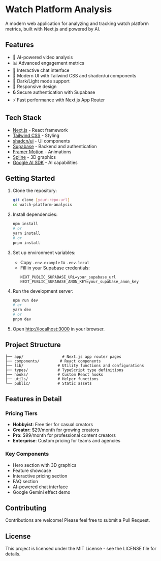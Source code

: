 # Watch Platform Analysis

A modern web application for analyzing and tracking watch platform metrics, built with Next.js and powered by AI.

## Features

- 🤖 AI-powered video analysis
- 📊 Advanced engagement metrics
- 💬 Interactive chat interface
- 🎨 Modern UI with Tailwind CSS and shadcn/ui components
- 🌙 Dark/Light mode support
- 📱 Responsive design
- 🔒 Secure authentication with Supabase
- ⚡ Fast performance with Next.js App Router

## Tech Stack

- [Next.js](https://nextjs.org) - React framework
- [Tailwind CSS](https://tailwindcss.com) - Styling
- [shadcn/ui](https://ui.shadcn.com/) - UI components
- [Supabase](https://supabase.com) - Backend and authentication
- [Framer Motion](https://www.framer.com/motion/) - Animations
- [Spline](https://spline.design) - 3D graphics
- [Google AI SDK](https://ai.google.dev/) - AI capabilities

## Getting Started

1. Clone the repository:

   ```bash
   git clone [your-repo-url]
   cd watch-platform-analysis
   ```

2. Install dependencies:

   ```bash
   npm install
   # or
   yarn install
   # or
   pnpm install
   ```

3. Set up environment variables:

   - Copy `.env.example` to `.env.local`
   - Fill in your Supabase credentials:
     ```
     NEXT_PUBLIC_SUPABASE_URL=your_supabase_url
     NEXT_PUBLIC_SUPABASE_ANON_KEY=your_supabase_anon_key
     ```

4. Run the development server:

   ```bash
   npm run dev
   # or
   yarn dev
   # or
   pnpm dev
   ```

5. Open [http://localhost:3000](http://localhost:3000) in your browser.

## Project Structure

```
├── app/                 # Next.js app router pages
├── components/         # React components
├── lib/               # Utility functions and configurations
├── types/             # TypeScript type definitions
├── hooks/             # Custom React hooks
├── utils/             # Helper functions
└── public/            # Static assets
```

## Features in Detail

### Pricing Tiers

- **Hobbyist**: Free tier for casual creators
- **Creator**: $29/month for growing creators
- **Pro**: $99/month for professional content creators
- **Enterprise**: Custom pricing for teams and agencies

### Key Components

- Hero section with 3D graphics
- Feature showcase
- Interactive pricing section
- FAQ section
- AI-powered chat interface
- Google Gemini effect demo

## Contributing

Contributions are welcome! Please feel free to submit a Pull Request.

## License

This project is licensed under the MIT License - see the LICENSE file for details.
